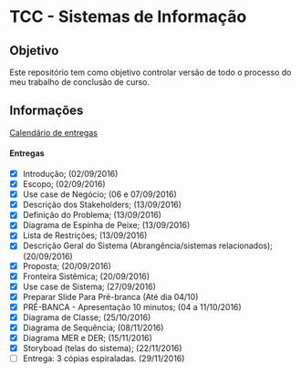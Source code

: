 # TCC - Sistemas de Informação

## Objetivo
Este repositório tem como objetivo controlar versão de todo o processo do meu trabalho de conclusão de curso.

## Informações
[Calendário de entregas](https://raulfdm.github.io/tcc-calendar/)

#### Entregas
- [x] Introdução; (02/09/2016)
- [x] Escopo; (02/09/2016)
- [x] Use case de Negócio; (06 e 07/09/2016)
- [x] Descrição dos Stakeholders; (13/09/2016)
- [x] Definição do Problema; (13/09/2016)
- [x] Diagrama de Espinha de Peixe; (13/09/2016)
- [x] Lista de Restrições; (13/09/2016)
- [x] Descrição Geral do Sistema (Abrangência/sistemas relacionados); (20/09/2016)
- [x] Proposta; (20/09/2016)
- [x] Fronteira Sistêmica; (20/09/2016)
- [x] Use case de Sistema; (27/09/2016)
- [x] Preparar Slide Para Pré-branca (Até dia 04/10)
- [x] PRÉ-BANCA - Apresentação 10 minutos; (04 a 11/10/2016)
- [x] Diagrama de Classe; (25/10/2016)
- [X] Diagrama de Sequência; (08/11/2016)
- [X] Diagrama MER e DER; (15/11/2016)
- [X] Storyboad (telas do sistema); (22/11/2016)
- [ ] Entrega: 3 cópias espiraladas. (29/11/2016)

